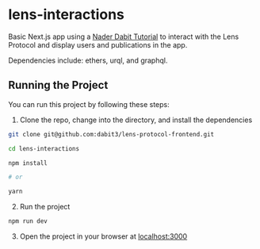 # lens-interactions

Basic Next.js app using a [Nader Dabit Tutorial](https://www.youtube.com/watch?v=LcxOdWWL8xs) to interact with the Lens Protocol and display users and publications in the app.

Dependencies include: ethers, urql, and graphql.

## Running the Project

You can run this project by following these steps:

1. Clone the repo, change into the directory, and install the dependencies

```sh
git clone git@github.com:dabit3/lens-protocol-frontend.git

cd lens-interactions

npm install

# or

yarn
```

2. Run the project

```sh
npm run dev
```

3. Open the project in your browser at [localhost:3000](http://localhost:3000/)
